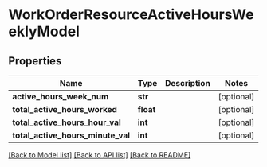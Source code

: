 # WorkOrderResourceActiveHoursWeeklyModel

## Properties
Name | Type | Description | Notes
------------ | ------------- | ------------- | -------------
**active_hours_week_num** | **str** |  | [optional] 
**total_active_hours_worked** | **float** |  | [optional] 
**total_active_hours_hour_val** | **int** |  | [optional] 
**total_active_hours_minute_val** | **int** |  | [optional] 

[[Back to Model list]](../README.md#documentation-for-models) [[Back to API list]](../README.md#documentation-for-api-endpoints) [[Back to README]](../README.md)


